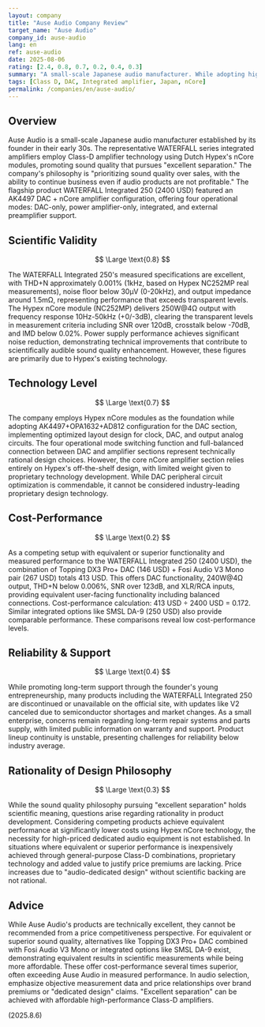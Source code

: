 ```yaml
---
layout: company
title: "Ause Audio Company Review"
target_name: "Ause Audio"
company_id: ause-audio
lang: en
ref: ause-audio
date: 2025-08-06
rating: [2.4, 0.8, 0.7, 0.2, 0.4, 0.3]
summary: "A small-scale Japanese audio manufacturer. While adopting high-performance Hypex nCore technology, the company faces significant challenges in price competitiveness compared to competing products."
tags: [Class D, DAC, Integrated amplifier, Japan, nCore]
permalink: /companies/en/ause-audio/
---
```

## Overview

Ause Audio is a small-scale Japanese audio manufacturer established by its founder in their early 30s. The representative WATERFALL series integrated amplifiers employ Class-D amplifier technology using Dutch Hypex's nCore modules, promoting sound quality that pursues "excellent separation." The company's philosophy is "prioritizing sound quality over sales, with the ability to continue business even if audio products are not profitable." The flagship product WATERFALL Integrated 250 (2400 USD) featured an AK4497 DAC + nCore amplifier configuration, offering four operational modes: DAC-only, power amplifier-only, integrated, and external preamplifier support.

## Scientific Validity

$$ \Large \text{0.8} $$

The WATERFALL Integrated 250's measured specifications are excellent, with THD+N approximately 0.001% (1kHz, based on Hypex NC252MP real measurements), noise floor below 30µV (0-20kHz), and output impedance around 1.5mΩ, representing performance that exceeds transparent levels. The Hypex nCore module (NC252MP) delivers 250W@4Ω output with frequency response 10Hz-50kHz (+0/-3dB), clearing the transparent levels in measurement criteria including SNR over 120dB, crosstalk below -70dB, and IMD below 0.02%. Power supply performance achieves significant noise reduction, demonstrating technical improvements that contribute to scientifically audible sound quality enhancement. However, these figures are primarily due to Hypex's existing technology.

## Technology Level

$$ \Large \text{0.7} $$

The company employs Hypex nCore modules as the foundation while adopting AK4497+OPA1632+AD812 configuration for the DAC section, implementing optimized layout design for clock, DAC, and output analog circuits. The four operational mode switching function and full-balanced connection between DAC and amplifier sections represent technically rational design choices. However, the core nCore amplifier section relies entirely on Hypex's off-the-shelf design, with limited weight given to proprietary technology development. While DAC peripheral circuit optimization is commendable, it cannot be considered industry-leading proprietary design technology.

## Cost-Performance

$$ \Large \text{0.2} $$

As a competing setup with equivalent or superior functionality and measured performance to the WATERFALL Integrated 250 (2400 USD), the combination of Topping DX3 Pro+ DAC (146 USD) + Fosi Audio V3 Mono pair (267 USD) totals 413 USD. This offers DAC functionality, 240W@4Ω output, THD+N below 0.006%, SNR over 123dB, and XLR/RCA inputs, providing equivalent user-facing functionality including balanced connections. Cost-performance calculation: 413 USD ÷ 2400 USD = 0.172. Similar integrated options like SMSL DA-9 (250 USD) also provide comparable performance. These comparisons reveal low cost-performance levels.

## Reliability & Support

$$ \Large \text{0.4} $$

While promoting long-term support through the founder's young entrepreneurship, many products including the WATERFALL Integrated 250 are discontinued or unavailable on the official site, with updates like V2 canceled due to semiconductor shortages and market changes. As a small enterprise, concerns remain regarding long-term repair systems and parts supply, with limited public information on warranty and support. Product lineup continuity is unstable, presenting challenges for reliability below industry average.

## Rationality of Design Philosophy

$$ \Large \text{0.3} $$

While the sound quality philosophy pursuing "excellent separation" holds scientific meaning, questions arise regarding rationality in product development. Considering competing products achieve equivalent performance at significantly lower costs using Hypex nCore technology, the necessity for high-priced dedicated audio equipment is not established. In situations where equivalent or superior performance is inexpensively achieved through general-purpose Class-D combinations, proprietary technology and added value to justify price premiums are lacking. Price increases due to "audio-dedicated design" without scientific backing are not rational.

## Advice

While Ause Audio's products are technically excellent, they cannot be recommended from a price competitiveness perspective. For equivalent or superior sound quality, alternatives like Topping DX3 Pro+ DAC combined with Fosi Audio V3 Mono or integrated options like SMSL DA-9 exist, demonstrating equivalent results in scientific measurements while being more affordable. These offer cost-performance several times superior, often exceeding Ause Audio in measured performance. In audio selection, emphasize objective measurement data and price relationships over brand premiums or "dedicated design" claims. "Excellent separation" can be achieved with affordable high-performance Class-D amplifiers.

(2025.8.6)
